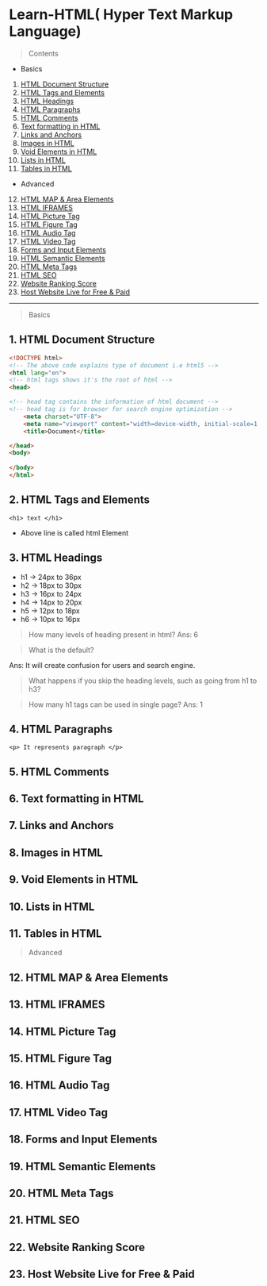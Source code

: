 # Learn-HTML( Hyper Text Markup Language)

> Contents
- Basics

1. [HTML Document Structure](#html-document-structure)
2. [HTML Tags and Elements](#html-tags-and-elements)
3. [HTML Headings](#html-headings)
4. [HTML Paragraphs](#html-paragraphs)
5. [HTML Comments](#html-comments)
6. [Text formatting in HTML](#text-formatting-in-html)
7. [Links and Anchors](#links-and-anchors)
8. [Images in HTML](#images-in-html)
9. [Void Elements in HTML](#void-elements-in-html)
10. [Lists in HTML](#lists-in-html)
11. [Tables in HTML](#tables-in-html)

- Advanced

12. [HTML MAP & Area Elements](#html-map--area-elements)
13. [HTML IFRAMES](#html-iframes)
14. [HTML Picture Tag](#html-picture-tag)
15. [HTML Figure Tag](#html-figure-tag)
16. [HTML Audio Tag](#html-audio-tag)
17. [HTML Video Tag](#html-video-tag)
18. [Forms and Input Elements](#forms-and-input-elements)
19. [HTML Semantic Elements](#html-semantic-elements)
20. [HTML Meta Tags](#html-meta-tags)
21. [HTML SEO](#html-seo)
22. [Website Ranking Score](#website-ranking-score)
23. [Host Website Live for Free & Paid](#host-website-live-for-free--paid)


---

> Basics
## 1. HTML Document Structure
```html
<!DOCTYPE html>
<!-- The above code explains type of document i.e html5 -->
<html lang="en">
<!-- html tags shows it's the root of html -->
<head>

<!-- head tag contains the information of html document -->
<!-- head tag is for browser for search engine optimization -->
    <meta charset="UTF-8">
    <meta name="viewport" content="width=device-width, initial-scale=1.0">
    <title>Document</title>

</head>
<body>
    
</body>
</html>
```
## 2. HTML Tags and Elements
```<h1> text </h1>```
- Above line is called html Element


## 3. HTML Headings
- h1 -> 24px to 36px
- h2 -> 18px to 30px
- h3 -> 16px to 24px
- h4 -> 14px to 20px
- h5 -> 12px to 18px
- h6 -> 10px to 16px

> How many levels of heading present in html?
Ans: 6

> What is the default?

Ans: It will create confusion for users and search engine. 
> What happens if you skip the heading levels, such as going from h1 to h3?

> How many h1 tags can be used in single page?
Ans: 1

## 4. HTML Paragraphs
```
<p> It represents paragraph </p>
```
## 5. HTML Comments
## 6. Text formatting in HTML
## 7. Links and Anchors
## 8. Images in HTML
## 9. Void Elements in HTML
## 10. Lists in HTML
## 11. Tables in HTML

> Advanced
## 12. HTML MAP & Area Elements
## 13. HTML IFRAMES
## 14. HTML Picture Tag
## 15. HTML Figure Tag
## 16. HTML Audio Tag
## 17. HTML Video Tag
## 18. Forms and Input Elements
## 19. HTML Semantic Elements
## 20. HTML Meta Tags
## 21. HTML SEO
## 22. Website Ranking Score
## 23. Host Website Live for Free & Paid